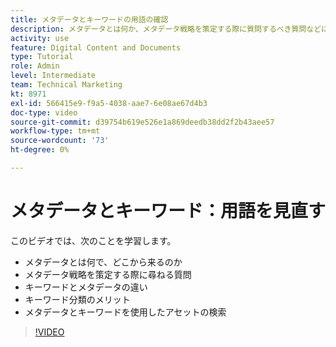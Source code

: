 ```yaml
---
title: メタデータとキーワードの用語の確認
description: メタデータとは何か、メタデータ戦略を策定する際に質問するべき質問などについては、 [!UICONTROL Workfront DAM].
activity: use
feature: Digital Content and Documents
type: Tutorial
role: Admin
level: Intermediate
team: Technical Marketing
kt: 8971
exl-id: 566415e9-f9a5-4038-aae7-6e08ae67d4b3
doc-type: video
source-git-commit: d39754b619e526e1a869deedb38dd2f2b43aee57
workflow-type: tm+mt
source-wordcount: '73'
ht-degree: 0%

---
```


# メタデータとキーワード：用語を見直す

このビデオでは、次のことを学習します。

* メタデータとは何で、どこから来るのか
* メタデータ戦略を策定する際に尋ねる質問
* キーワードとメタデータの違い
* キーワード分類のメリット
* メタデータとキーワードを使用したアセットの検索

>[!VIDEO](https://video.tv.adobe.com/v/335234/?quality=12)
